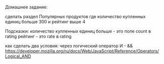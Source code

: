 Домашнее задание:

сделать раздел Популярных продуктов где
  количество купленных единиц больше 300
  и рейтинг выше 4

Подсказки:
количество купленных единиц больше - это поле count в rating
рейтинг - это rate в rating

как сделать два условия: через логический оператор И - &&
https://developer.mozilla.org/ru/docs/Web/JavaScript/Reference/Operators/Logical_AND